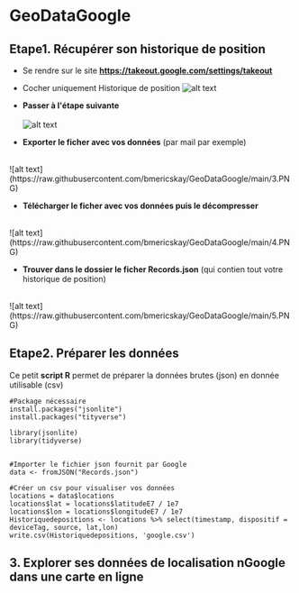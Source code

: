 # GeoDataGoogle

## Etape1. Récupérer son historique de position

* Se rendre sur le site **https://takeout.google.com/settings/takeout**

* Cocher uniquement Historique de position
![alt text](https://raw.githubusercontent.com/bmericskay/GeoDataGoogle/main/1.PNG)

* **Passer à l'étape suivante**
 <br/> <br/>
![alt text](https://raw.githubusercontent.com/bmericskay/GeoDataGoogle/main/2.PNG)

* **Exporter le ficher avec vos données** (par mail par exemple)
 <br/>
![alt text](https://raw.githubusercontent.com/bmericskay/GeoDataGoogle/main/3.PNG)


* **Télécharger le  ficher avec vos données puis le décompresser**
 <br/>
![alt text](https://raw.githubusercontent.com/bmericskay/GeoDataGoogle/main/4.PNG)


* **Trouver dans le dossier le ficher Records.json** (qui contien tout votre historique de position)
 <br/>
![alt text](https://raw.githubusercontent.com/bmericskay/GeoDataGoogle/main/5.PNG)


## Etape2. Préparer les données

Ce petit **script R** permet de préparer la données brutes (json) en donnée utilisable (csv)

```{r}
#Package nécessaire
install.packages("jsonlite")
install.packages("tityverse")

library(jsonlite)
library(tidyverse)


#Importer le fichier json fournit par Google
data <- fromJSON("Records.json")

#Créer un csv pour visualiser vos données
locations = data$locations
locations$lat = locations$latitudeE7 / 1e7
locations$lon = locations$longitudeE7 / 1e7
Historiquedepositions <- locations %>% select(timestamp, dispositif = deviceTag, source, lat,lon)
write.csv(Historiquedepositions, 'google.csv')
```


## 3. Explorer ses données de localisation nGoogle dans une carte en ligne
